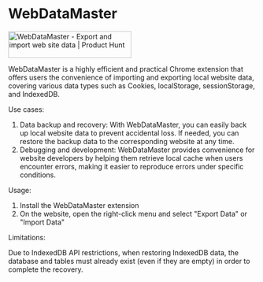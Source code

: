 # WebDataMaster

<a href="https://www.producthunt.com/posts/webdatamaster?utm_source=badge-featured&utm_medium=badge&utm_souce=badge-webdatamaster" target="_blank"><img src="https://api.producthunt.com/widgets/embed-image/v1/featured.svg?post_id=387707&theme=light" alt="WebDataMaster - Export&#0032;and&#0032;import&#0032;web&#0032;site&#0032;data | Product Hunt" style="width: 250px; height: 54px;" width="250" height="54" /></a>

WebDataMaster is a highly efficient and practical Chrome extension that offers users the convenience of importing and exporting local website data, covering various data types such as Cookies, localStorage, sessionStorage, and IndexedDB.

Use cases:

1. Data backup and recovery: With WebDataMaster, you can easily back up local website data to prevent accidental loss. If needed, you can restore the backup data to the corresponding website at any time.
2. Debugging and development: WebDataMaster provides convenience for website developers by helping them retrieve local cache when users encounter errors, making it easier to reproduce errors under specific conditions.

Usage:

1. Install the WebDataMaster extension
2. On the website, open the right-click menu and select "Export Data" or "Import Data"

Limitations:

Due to IndexedDB API restrictions, when restoring IndexedDB data, the database and tables must already exist (even if they are empty) in order to complete the recovery.
